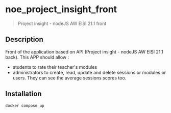 # noe_project_insight_front
> Project insight - nodeJS AW EISI 21.1 front

## Description

Front of the application based on API (Project insight - nodeJS AW EISI 21.1 back).
This APP should allow :
* students to rate their teacher's modules 
* administrators to create, read, update and delete sessions or modules or users. They can see the average sessions scores too.

## Installation
```
docker compose up
```
